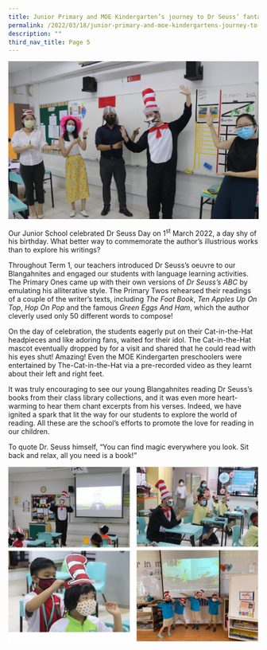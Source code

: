 ```yaml
---
title: Junior Primary and MOE Kindergarten’s journey to Dr Seuss’ fantastical worlds
permalink: /2022/03/18/junior-primary-and-moe-kindergartens-journey-to-dr-seuss-fantastical-worlds/
description: ""
third_nav_title: Page 5
---
```

<img src="/images/Seuss-1-Banner-2048x1286.jpg">
<p>Our Junior School celebrated Dr Seuss Day on 1<sup>st</sup>&nbsp;March 2022, a day shy of his birthday. What better way to commemorate the author’s illustrious works than to explore his writings?</p>
<p>Throughout Term 1, our teachers introduced Dr Seuss’s oeuvre to our Blangahnites and engaged our students with language learning activities. The Primary Ones came up with their own versions of&nbsp;<em>Dr Seuss’s ABC</em>&nbsp;by emulating his alliterative style. The Primary Twos rehearsed their readings of a couple of the writer’s texts, including&nbsp;<em>The Foot Book</em>,&nbsp;<em>Ten Apples Up On Top</em>,&nbsp;<em>Hop On Pop</em>&nbsp;and the famous&nbsp;<em>Green Eggs And Ham</em>, which the author cleverly used only 50 different words to compose!</p>
<p>On the day of celebration, the students eagerly put on their Cat-in-the-Hat headpieces and like adoring fans, waited for their idol. The Cat-in-the-Hat mascot eventually dropped by for a visit and shared that he could read with his eyes shut! Amazing! Even the MOE Kindergarten preschoolers were entertained by The-Cat-in-the-Hat via a pre-recorded video as they learnt about their left and right feet.</p>
<p>It was truly encouraging to see our young Blangahnites reading Dr Seuss’s books from their class library collections, and it was even more heart-warming to hear them chant excerpts from his verses. Indeed, we have ignited a spark that lit the way for our students to explore the world of reading. All these are the school’s efforts to promote the love for reading in our children.</p>
<p>To quote Dr. Seuss himself, “You can find magic everywhere you look. Sit back and relax, all you need is a book!”</p>
<img src="/images/drseuss2022.png">